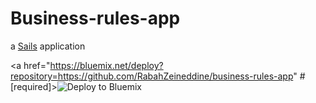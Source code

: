 # Business-rules-app

a [Sails](http://sailsjs.org) application


<a href="https://bluemix.net/deploy?repository=https://github.com/RabahZeineddine/business-rules-app" # [required]><img src="https://bluemix.net/deploy/button.png" alt="Deploy to Bluemix"></a>
